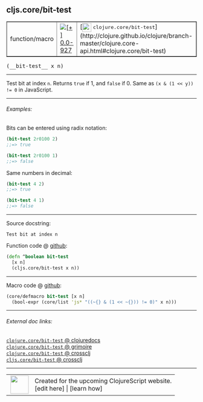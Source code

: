 ## cljs.core/bit-test



 <table border="1">
<tr>
<td>function/macro</td>
<td><a href="https://github.com/cljsinfo/cljs-api-docs/tree/0.0-927"><img valign="middle" alt="[+] 0.0-927" title="Added in 0.0-927" src="https://img.shields.io/badge/+-0.0--927-lightgrey.svg"></a> </td>
<td>
[<img height="24px" valign="middle" src="http://i.imgur.com/1GjPKvB.png"> <samp>clojure.core/bit-test</samp>](http://clojure.github.io/clojure/branch-master/clojure.core-api.html#clojure.core/bit-test)
</td>
</tr>
</table>


 <samp>
(__bit-test__ x n)<br>
</samp>

---

Test bit at index `n`. Returns `true` if 1, and `false` if 0. Same as `(x & (1 << y)) != 0` in JavaScript.



---

###### Examples:

Bits can be entered using radix notation:

```clj
(bit-test 2r0100 2)
;;=> true

(bit-test 2r0100 1)
;;=> false
```

Same numbers in decimal:

```clj
(bit-test 4 2)
;;=> true

(bit-test 4 1)
;;=> false
```



---



Source docstring:

```
Test bit at index n
```


Function code @ [github](https://github.com/clojure/clojurescript/blob/r1.7.122/src/main/cljs/cljs/core.cljs#L2533-L2536):

```clj
(defn ^boolean bit-test
  [x n]
  (cljs.core/bit-test x n))
```

<!--
Repo - tag - source tree - lines:

 <pre>
clojurescript @ r1.7.122
└── src
    └── main
        └── cljs
            └── cljs
                └── <ins>[core.cljs:2533-2536](https://github.com/clojure/clojurescript/blob/r1.7.122/src/main/cljs/cljs/core.cljs#L2533-L2536)</ins>
</pre>

-->

---

Macro code @ [github](https://github.com/clojure/clojurescript/blob/r1.7.122/src/main/clojure/cljs/core.cljc#L1123-L1124):

```clj
(core/defmacro bit-test [x n]
  (bool-expr (core/list 'js* "((~{} & (1 << ~{})) != 0)" x n)))
```

<!--
Repo - tag - source tree - lines:

 <pre>
clojurescript @ r1.7.122
└── src
    └── main
        └── clojure
            └── cljs
                └── <ins>[core.cljc:1123-1124](https://github.com/clojure/clojurescript/blob/r1.7.122/src/main/clojure/cljs/core.cljc#L1123-L1124)</ins>
</pre>
-->

---


###### External doc links:

[`clojure.core/bit-test` @ clojuredocs](http://clojuredocs.org/clojure.core/bit-test)<br>
[`clojure.core/bit-test` @ grimoire](http://conj.io/store/v1/org.clojure/clojure/1.7.0-beta3/clj/clojure.core/bit-test/)<br>
[`clojure.core/bit-test` @ crossclj](http://crossclj.info/fun/clojure.core/bit-test.html)<br>
[`cljs.core/bit-test` @ crossclj](http://crossclj.info/fun/cljs.core.cljs/bit-test.html)<br>

---

 <table>
<tr><td>
<img valign="middle" align="right" width="48px" src="http://i.imgur.com/Hi20huC.png">
</td><td>
Created for the upcoming ClojureScript website.<br>
[edit here] | [learn how]
</td></tr></table>

[edit here]:https://github.com/cljsinfo/cljs-api-docs/blob/master/cljsdoc/cljs.core/bit-test.cljsdoc
[learn how]:https://github.com/cljsinfo/cljs-api-docs/wiki/cljsdoc-files

<!--

This information was too distracting to show to readers, but I'll leave it
commented here since it is helpful to:

- pretty-print the data used to generate this document
- and show how to retrieve that data



The API data for this symbol:

```clj
{:description "Test bit at index `n`. Returns `true` if 1, and `false` if 0. Same as `(x & (1 << y)) != 0` in JavaScript.",
 :return-type boolean,
 :ns "cljs.core",
 :name "bit-test",
 :signature ["[x n]"],
 :history [["+" "0.0-927"]],
 :type "function/macro",
 :full-name-encode "cljs.core/bit-test",
 :source {:code "(defn ^boolean bit-test\n  [x n]\n  (cljs.core/bit-test x n))",
          :title "Function code",
          :repo "clojurescript",
          :tag "r1.7.122",
          :filename "src/main/cljs/cljs/core.cljs",
          :lines [2533 2536]},
 :extra-sources [{:code "(core/defmacro bit-test [x n]\n  (bool-expr (core/list 'js* \"((~{} & (1 << ~{})) != 0)\" x n)))",
                  :title "Macro code",
                  :repo "clojurescript",
                  :tag "r1.7.122",
                  :filename "src/main/clojure/cljs/core.cljc",
                  :lines [1123 1124]}],
 :examples [{:id "f64664",
             :content "Bits can be entered using radix notation:\n\n```clj\n(bit-test 2r0100 2)\n;;=> true\n\n(bit-test 2r0100 1)\n;;=> false\n```\n\nSame numbers in decimal:\n\n```clj\n(bit-test 4 2)\n;;=> true\n\n(bit-test 4 1)\n;;=> false\n```"}],
 :full-name "cljs.core/bit-test",
 :clj-symbol "clojure.core/bit-test",
 :docstring "Test bit at index n"}

```

Retrieve the API data for this symbol:

```clj
;; from Clojure REPL
(require '[clojure.edn :as edn])
(-> (slurp "https://raw.githubusercontent.com/cljsinfo/cljs-api-docs/catalog/cljs-api.edn")
    (edn/read-string)
    (get-in [:symbols "cljs.core/bit-test"]))
```

-->
